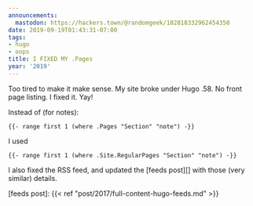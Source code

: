 ```yaml
---
announcements:
  mastodon: https://hackers.town/@randomgeek/102818332962454350
date: 2019-09-19T01:43:31-07:00
tags:
- hugo
- oops
title: I FIXED MY .Pages
year: '2019'
---
```


Too tired to make it make sense. My site broke under Hugo .58. No front page listing. I fixed it. Yay!

Instead of (for notes):

```
{{- range first 1 (where .Pages "Section" "note") -}}
```

I used

```
{{- range first 1 (where .Site.RegularPages "Section" "note") -}}
```

I also fixed the RSS feed, and updated the [feeds post][] with those (very similar) details.

[feeds post]: {{< ref "post/2017/full-content-hugo-feeds.md" >}}
